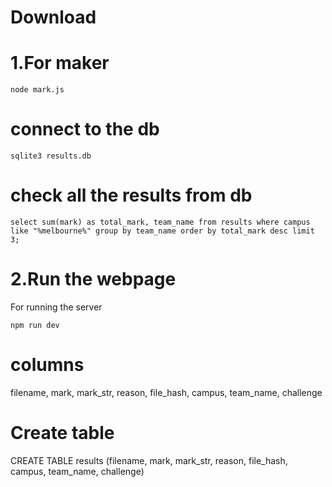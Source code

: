 # Download


# 1.For maker
```
node mark.js
```

# connect to the db

```
sqlite3 results.db
```

# check all the results from db

```
select sum(mark) as total_mark, team_name from results where campus like "%melbourne%" group by team_name order by total_mark desc limit 3;
```

# 2.Run the webpage

For running the server
```
npm run dev
```


# columns
filename, mark, mark_str, reason, file_hash, campus, team_name, challenge

# Create table

CREATE TABLE results (filename, mark, mark_str, reason, file_hash, campus, team_name, challenge) 